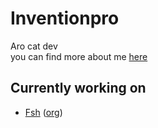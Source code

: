 # Inventionpro
Aro cat dev\
you can find more about me [here](https://linktr.ee/inventionpro)
## Currently working on
 * [Fsh](https://fsh.plus) ([org](https://github.com/fsh-org))
